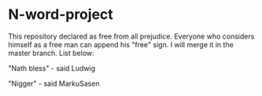 # N-word-project
This repository declared as free from all prejudice. Everyone who considers himself as a free man can append his "free" sign. I will merge it in the master branch.
List below:

"Nath bless" - said Ludwig

"Nigger" - said MarkuSasen

